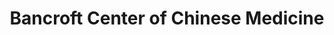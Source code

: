 ---
title: "Bancroft Center of Chinese Medicine"
url: /berkeley/bancroft-center-of-chinese-medicine/
shop: herbalist
---